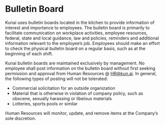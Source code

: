 # Bulletin Board

Kunai uses bulletin boards located in the kitchen to provide information of interest and importance to employees. The bulletin board is primarily to facilitate communication on workplace activities, employee resources, federal, state and local guidance, law and policies, reminders and additional information relevant to the employee’s job. Employees should make an effort to check the physical bulletin board on a regular basis, such as at the beginning of each shift.

Kunai bulletin boards are maintained exclusively by management. No employee shall post information on the bulletin board without first seeking permission and approval from Human Resources @ HR@kun.ai. In general, the following types of posting will not be tolerated:

- Commercial solicitation for an outside organization
- Material that is otherwise in violation of company policy, such as obscene, sexually harassing or libelous materials
- Lotteries, sports pools or similar 

Human Resources will monitor, update, and remove items at the Company’s sole discretion.
